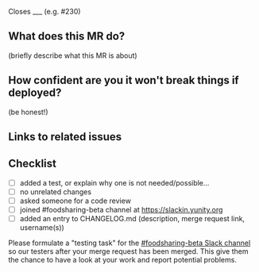 Closes ___ (e.g. #230)

## What does this MR do?

(briefly describe what this MR is about)

## How confident are you it won't break things if deployed?

(be honest!) 

## Links to related issues

## Checklist

- [ ] added a test, or explain why one is not needed/possible...
- [ ] no unrelated changes
- [ ] asked someone for a code review 
- [ ] joined #foodsharing-beta channel at https://slackin.yunity.org
- [ ] added an entry to CHANGELOG.md (description, merge request link, username(s))

Please formulate a "testing task" for the [#foodsharing-beta Slack channel](https://slackin.yunity.org/) so our testers after your merge request has been merged. This give them the chance to have a look at your work and report potential problems.